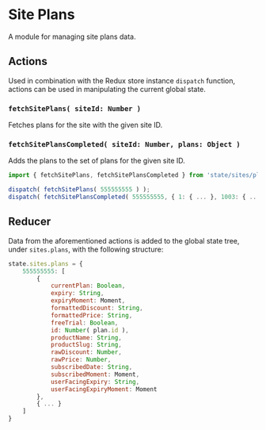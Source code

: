 Site Plans
==========

A module for managing site plans data.

## Actions

Used in combination with the Redux store instance `dispatch` function, actions can be used in manipulating the current global state.

### `fetchSitePlans( siteId: Number )`

Fetches plans for the site with the given site ID.

### `fetchSitePlansCompleted( siteId: Number, plans: Object )`

Adds the plans to the set of plans for the given site ID.

```js
import { fetchSitePlans, fetchSitePlansCompleted } from 'state/sites/plans/actions';

dispatch( fetchSitePlans( 555555555 ) );
dispatch( fetchSitePlansCompleted( 555555555, { 1: { ... }, 1003: { ... }, 1008: { ... } } ) );
```

## Reducer
Data from the aforementioned actions is added to the global state tree, under `sites.plans`, with the following structure:

```js
state.sites.plans = {
	555555555: [
		{
			currentPlan: Boolean,
			expiry: String,
			expiryMoment: Moment,
			formattedDiscount: String,
			formattedPrice: String,
			freeTrial: Boolean,
			id: Number( plan.id ),
			productName: String,
			productSlug: String,
			rawDiscount: Number,
			rawPrice: Number,
			subscribedDate: String,
			subscribedMoment: Moment,
			userFacingExpiry: String,
			userFacingExpiryMoment: Moment
		},
		{ ... }
	]
}
```

